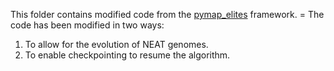 This folder contains modified code from the [pymap_elites](https://github.com/resibots/pymap_elites) framework. =
The code has been modified in two ways:

1) To allow for the evolution of NEAT genomes.
2) To enable checkpointing to resume the algorithm. 